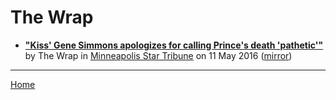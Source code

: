 # The Wrap

 - [**"Kiss' Gene Simmons apologizes for calling Prince's death 'pathetic'"**](http://www.startribune.com/gene-simmons-apologizes-for-calling-prince-s-death-pathetic/378995911/) by The Wrap in [Minneapolis Star Tribune](http://www.startribune.com/) on 11 May 2016 ([mirror](https://web.archive.org/web/*/http://www.startribune.com/gene-simmons-apologizes-for-calling-prince-s-death-pathetic/378995911/))

----

[Home](../)
